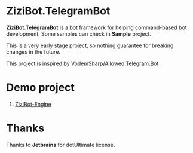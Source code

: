 ﻿# ZiziBot.TelegramBot

**ZiziBot.TelegramBot** is a bot framework for helping command-based bot development. Some samples can check in **Sample** project.

This is a very early stage project, so nothing guarantee for breaking changes in the future.

This project is inspired by [VodemSharp/Allowed.Telegram.Bot](https://github.com/VodemSharp/Allowed.Telegram.Bot)

# Demo project

1. [ZiziBot-Engine](https://github.com/azhe403/ZiziBot-Engine)

# Thanks

Thanks to **Jetbrains** for dotUltimate license.